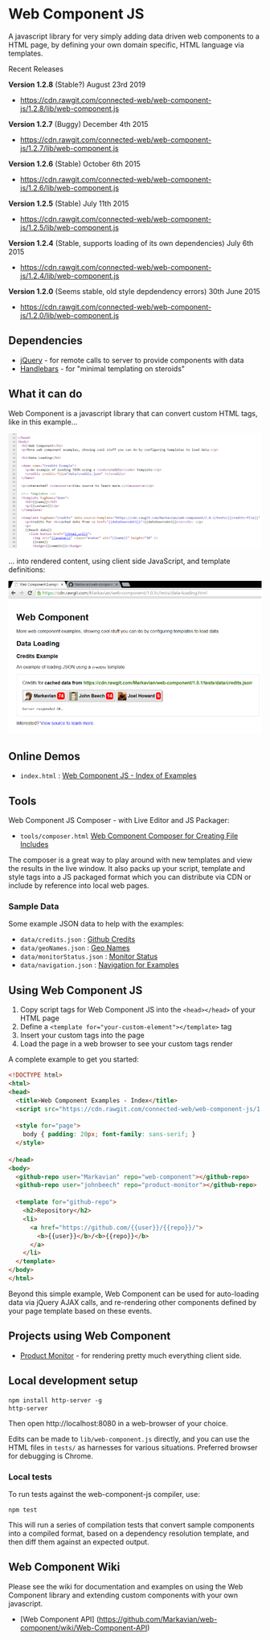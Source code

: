 Web Component JS
================
A javascript library for very simply adding data driven web components to a HTML page, by defining your own domain specific, HTML language via templates.

Recent Releases

**Version 1.2.8** (Stable?)
August 23rd 2019
* https://cdn.rawgit.com/connected-web/web-component-js/1.2.8/lib/web-component.js

**Version 1.2.7** (Buggy)
December 4th 2015
* https://cdn.rawgit.com/connected-web/web-component-js/1.2.7/lib/web-component.js

**Version 1.2.6** (Stable)
October 6th 2015
* https://cdn.rawgit.com/connected-web/web-component-js/1.2.6/lib/web-component.js

**Version 1.2.5** (Stable)
July 11th 2015
* https://cdn.rawgit.com/connected-web/web-component-js/1.2.5/lib/web-component.js

**Version 1.2.4** (Stable, supports loading of its own dependencies)
July 6th 2015
* https://cdn.rawgit.com/connected-web/web-component-js/1.2.4/lib/web-component.js

**Version 1.2.0** (Seems stable, old style depdendency errors)
30th June 2015
* https://cdn.rawgit.com/connected-web/web-component-js/1.2.0/lib/web-component.js

Dependencies
------------
- [jQuery](https://jquery.com/) - for remote calls to server to provide components with data
- [Handlebars](http://handlebarsjs.com/) - for "minimal templating on steroids"

What it can do
--------------
Web Component is a javascript library that can convert custom HTML tags, like in this example...

![Web Component Data Loading Example Source](images/data-loading-example-source.png)

... into rendered content, using client side JavaScript, and template definitions:

![Web Component Data Loading Example](images/data-loading-example.png)

Online Demos
------------
* `index.html` : [Web Component JS - Index of Examples](https://cdn.rawgit.com/connected-web/web-component-js/1.2.8/tests/index.html)

Tools
-----
Web Component JS Composer - with Live Editor and JS Packager:
* `tools/composer.html` [Web Component Composer for Creating File Includes](https://cdn.rawgit.com/connected-web/web-component-js/1.2.8/tools/composer.html)

The composer is a great way to play around with new templates and view the results in the live window. It also packs up your script, template and style tags into a JS packaged format which you can distribute via CDN or include by reference into local web pages.

### Sample Data
Some example JSON data to help with the examples:
* `data/credits.json` : [Github Credits](https://cdn.rawgit.com/connected-web/web-component-js/1.2.8/tests/data/credits.json)
* `data/geoNames.json` : [Geo Names](https://cdn.rawgit.com/connected-web/web-component-js/1.2.8/tests/data/geoNames.json)
* `data/monitorStatus.json` : [Monitor Status](https://cdn.rawgit.com/connected-web/web-component-js/1.2.8/tests/data/monitorStatus.json)
* `data/navigation.json` : [Navigation for Examples](https://cdn.rawgit.com/connected-web/web-component-js/1.2.8/tests/data/navigation.json)

Using Web Component JS
----------------------
1. Copy script tags for Web Component JS into the `<head></head>` of your HTML page
2. Define a `<template for="your-custom-element"></template>` tag
3. Insert your custom tags into the page
4. Load the page in a web browser to see your custom tags render

A complete example to get you started:
```html
<!DOCTYPE html>
<html>
<head>
  <title>Web Component Examples - Index</title>
  <script src="https://cdn.rawgit.com/connected-web/web-component-js/1.2.8/lib/web-component.js"></script>

  <style for="page">
    body { padding: 20px; font-family: sans-serif; }
  </style>

</head>
<body>
  <github-repo user="Markavian" repo="web-component"></github-repo>
  <github-repo user="johnbeech" repo="product-monitor"></github-repo>

  <template for="github-repo">
    <h2>Repository</h2>
    <li>
      <a href="https://github.com/{{user}}/{{repo}}/">
        <b>{{user}}</b>/<b>{{repo}}</b>
      </a>
    </li>
  </template>
</body>
</html>
```

Beyond this simple example, Web Component can be used for auto-loading data via jQuery AJAX calls, and re-rendering other components defined by your page template based on these events.

Projects using Web Component
----------------------------
* [Product Monitor](https://github.com/johnbeech/product-monitor/) - for rendering pretty much everything client side.

Local development setup
-------------------
```
npm install http-server -g
http-server
```
Then open http://localhost:8080 in a web-browser of your choice.

Edits can be made to `lib/web-component.js` directly, and you can use the HTML files in `tests/` as harnesses for various situations. Preferred browser for debugging is Chrome.

### Local tests
To run tests against the web-component-js compiler, use:
```
npm test
```
This will run a series of compilation tests that convert sample components into a compiled format, based on a dependency resolution template, and then diff them against an expected output.

Web Component Wiki
------------------

Please see the wiki for documentation and examples on using the Web Component library and extending custom components with your own javascript.
* [Web Component API] (https://github.com/Markavian/web-component/wiki/Web-Component-API)
